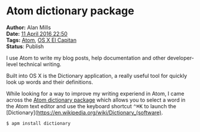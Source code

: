 Atom dictionary package
=======================
**Author:** Alan Mills  
**Date:** [11 April 2016 22:50](/blog/history/2016-04.md)  
**Tags:** [Atom](/blog/categories/atom.md), [OS X El Capitan](/blog/categories/osx-10-10.md)   
**Status**: Publish


I use Atom to write my blog posts, help documentation and other developer-level technical writing.

Built into OS X is the Dictionary application, a really useful tool for quickly look up words and their definitions.

While looking for a way to improve my writing experiend in Atom, I came across the [Atom dictionary package](https://atom.io/packages/dictionary) which allows you to select a word in the Atom text editor and use the keyboard shortcut <kbd>⌃⌘K</kbd> to launch the [Dictionary](https://en.wikipedia.org/wiki/Dictionary_(software).

``` bash
$ apm install dictionary
```
